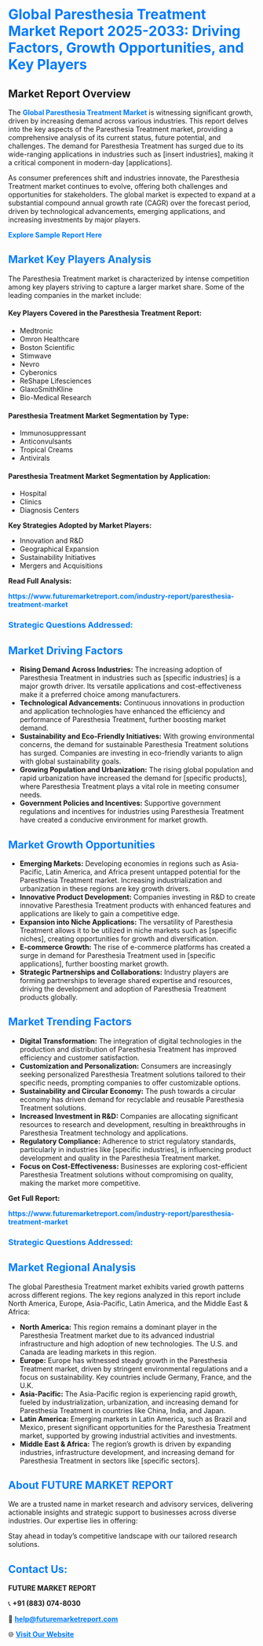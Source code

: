 <h1 style="color: #007BFF;">Global Paresthesia Treatment Market Report 2025-2033: Driving Factors, Growth Opportunities, and Key Players</h1>

<section id="overview">
<h2>Market Report Overview</h2>
<p>The <a href="https://www.futuremarketreport.com/industry-report/paresthesia-treatment-market" style="color: #007BFF; text-decoration: none;"><strong>Global Paresthesia Treatment Market</strong></a> is witnessing significant growth, driven by increasing demand across various industries. This report delves into the key aspects of the Paresthesia Treatment market, providing a comprehensive analysis of its current status, future potential, and challenges. The demand for Paresthesia Treatment has surged due to its wide-ranging applications in industries such as [insert industries], making it a critical component in modern-day [applications].</p>
<p>As consumer preferences shift and industries innovate, the Paresthesia Treatment market continues to evolve, offering both challenges and opportunities for stakeholders. The global market is expected to expand at a substantial compound annual growth rate (CAGR) over the forecast period, driven by technological advancements, emerging applications, and increasing investments by major players.</p>
</section>

<section id="overview">
<p><a href="https://www.futuremarketreport.com/request-sample/reportId=63805" style="color: #007BFF; text-decoration: none;"><strong>Explore Sample Report Here</strong></a></p>
</section>

<section id="key-players">
<h2 style="color: #007BFF;">Market Key Players Analysis</h2>
<p>The Paresthesia Treatment market is characterized by intense competition among key players striving to capture a larger market share. Some of the leading companies in the market include:</p>
<h4>Key Players Covered in the Paresthesia Treatment Report:</h4>
<ul><li>Medtronic</li><li>Omron Healthcare</li><li>Boston Scientific</li><li>Stimwave</li><li>Nevro</li><li>Cyberonics</li><li>ReShape Lifesciences</li><li>GlaxoSmithKline</li><li>Bio-Medical Research</li></ul>
<h4>Paresthesia Treatment Market Segmentation by Type:</h4>
<ul><li>Immunosuppressant</li><li>Anticonvulsants</li><li>Tropical Creams</li><li>Antivirals</li></ul>

<h4>Paresthesia Treatment Market Segmentation by Application:</h4>
<ul><li>Hospital</li><li>Clinics</li><li>Diagnosis Centers</li></ul>
<p><strong>Key Strategies Adopted by Market Players:</strong></p>
<ul>
<li>Innovation and R&D</li>
<li>Geographical Expansion</li>
<li>Sustainability Initiatives</li>
<li>Mergers and Acquisitions</li>
</ul>
</section>

<section>
<p><strong>Read Full Analysis: </strong></p><a href="https://www.futuremarketreport.com/industry-report/paresthesia-treatment-market" style="color: #007BFF; text-decoration: none;"><strong>https://www.futuremarketreport.com/industry-report/paresthesia-treatment-market</strong></a>
<h3 style="color: #007BFF;">Strategic Questions Addressed:</h3>
</section>

<section id="driving-factors">
<h2 style="color: #007BFF;">Market Driving Factors</h2>
<ul>
<li><strong>Rising Demand Across Industries:</strong> The increasing adoption of Paresthesia Treatment in industries such as [specific industries] is a major growth driver. Its versatile applications and cost-effectiveness make it a preferred choice among manufacturers.</li>
<li><strong>Technological Advancements:</strong> Continuous innovations in production and application technologies have enhanced the efficiency and performance of Paresthesia Treatment, further boosting market demand.</li>
<li><strong>Sustainability and Eco-Friendly Initiatives:</strong> With growing environmental concerns, the demand for sustainable Paresthesia Treatment solutions has surged. Companies are investing in eco-friendly variants to align with global sustainability goals.</li>
<li><strong>Growing Population and Urbanization:</strong> The rising global population and rapid urbanization have increased the demand for [specific products], where Paresthesia Treatment plays a vital role in meeting consumer needs.</li>
<li><strong>Government Policies and Incentives:</strong> Supportive government regulations and incentives for industries using Paresthesia Treatment have created a conducive environment for market growth.</li>
</ul>
</section>

<section id="growth-opportunities">
<h2 style="color: #007BFF;">Market Growth Opportunities</h2>
<ul>
<li><strong>Emerging Markets:</strong> Developing economies in regions such as Asia-Pacific, Latin America, and Africa present untapped potential for the Paresthesia Treatment market. Increasing industrialization and urbanization in these regions are key growth drivers.</li>
<li><strong>Innovative Product Development:</strong> Companies investing in R&D to create innovative Paresthesia Treatment products with enhanced features and applications are likely to gain a competitive edge.</li>
<li><strong>Expansion into Niche Applications:</strong> The versatility of Paresthesia Treatment allows it to be utilized in niche markets such as [specific niches], creating opportunities for growth and diversification.</li>
<li><strong>E-commerce Growth:</strong> The rise of e-commerce platforms has created a surge in demand for Paresthesia Treatment used in [specific applications], further boosting market growth.</li>
<li><strong>Strategic Partnerships and Collaborations:</strong> Industry players are forming partnerships to leverage shared expertise and resources, driving the development and adoption of Paresthesia Treatment products globally.</li>
</ul>
</section>

<section id="trending-factors">
<h2 style="color: #007BFF;">Market Trending Factors</h2>
<ul>
<li><strong>Digital Transformation:</strong> The integration of digital technologies in the production and distribution of Paresthesia Treatment has improved efficiency and customer satisfaction.</li>
<li><strong>Customization and Personalization:</strong> Consumers are increasingly seeking personalized Paresthesia Treatment solutions tailored to their specific needs, prompting companies to offer customizable options.</li>
<li><strong>Sustainability and Circular Economy:</strong> The push towards a circular economy has driven demand for recyclable and reusable Paresthesia Treatment solutions.</li>
<li><strong>Increased Investment in R&D:</strong> Companies are allocating significant resources to research and development, resulting in breakthroughs in Paresthesia Treatment technology and applications.</li>
<li><strong>Regulatory Compliance:</strong> Adherence to strict regulatory standards, particularly in industries like [specific industries], is influencing product development and quality in the Paresthesia Treatment market.</li>
<li><strong>Focus on Cost-Effectiveness:</strong> Businesses are exploring cost-efficient Paresthesia Treatment solutions without compromising on quality, making the market more competitive.</li>
</ul>
</section>

<section>
<p><strong>Get Full Report: </strong></p><a href="https://www.futuremarketreport.com/industry-report/paresthesia-treatment-market" style="color: #007BFF; text-decoration: none;"><strong>https://www.futuremarketreport.com/industry-report/paresthesia-treatment-market</strong></a>
<h3 style="color: #007BFF;">Strategic Questions Addressed:</h3>
</section>


<section id="regional-analysis">
<h2 style="color: #007BFF;">Market Regional Analysis</h2>
<p>The global Paresthesia Treatment market exhibits varied growth patterns across different regions. The key regions analyzed in this report include North America, Europe, Asia-Pacific, Latin America, and the Middle East & Africa:</p>
<ul>
<li><strong>North America:</strong> This region remains a dominant player in the Paresthesia Treatment market due to its advanced industrial infrastructure and high adoption of new technologies. The U.S. and Canada are leading markets in this region.</li>
<li><strong>Europe:</strong> Europe has witnessed steady growth in the Paresthesia Treatment market, driven by stringent environmental regulations and a focus on sustainability. Key countries include Germany, France, and the U.K.</li>
<li><strong>Asia-Pacific:</strong> The Asia-Pacific region is experiencing rapid growth, fueled by industrialization, urbanization, and increasing demand for Paresthesia Treatment in countries like China, India, and Japan.</li>
<li><strong>Latin America:</strong> Emerging markets in Latin America, such as Brazil and Mexico, present significant opportunities for the Paresthesia Treatment market, supported by growing industrial activities and investments.</li>
<li><strong>Middle East & Africa:</strong> The region’s growth is driven by expanding industries, infrastructure development, and increasing demand for Paresthesia Treatment in sectors like [specific sectors].</li>
</ul>
</section>

<footer>
<h2 style="color: #007BFF;">About FUTURE MARKET REPORT</h2>
<p>We are a trusted name in market research and advisory services, delivering actionable insights and strategic support to businesses across diverse industries. Our expertise lies in offering:</p>

<p>Stay ahead in today’s competitive landscape with our tailored research solutions.</p>

<h2 style="color: #007BFF;">Contact Us:</h2>
<p><strong>FUTURE MARKET REPORT</strong></p>
<p>📞 <strong>+91 (883) 074-8030</strong></p>
<p>📧 <strong><a href="mailto:help@futuremarketreport.com" style="color: #007BFF;">help@futuremarketreport.com</a></strong></p>
<p>🌐 <strong><a href="https://www.futuremarketreport.com/" style="color: #007BFF;">Visit Our Website</a></strong></p>
</footer>